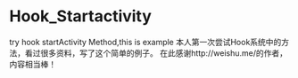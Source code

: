 # Hook_Startactivity
try hook startActivity Method,this is example
本人第一次尝试Hook系统中的方法，看过很多资料，写了这个简单的例子。
在此感谢http://weishu.me/的作者，内容相当棒！
